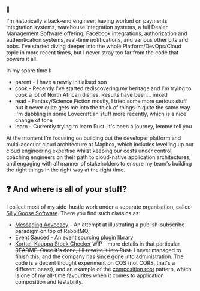 👋

I'm historically a back-end engineer, having worked on payments integration systems, warehouse integration systems, a full Dealer Management Software offering, Facebook integrations, authorization and authentication systems, real-time notifications, and various other bits and bobs. I've started diving deeper into the whole Platform/DevOps/Cloud topic in more recent times, but I never stray too far from the code that powers it all.

In my spare time I:
- parent - I have a newly initialised son
- cook - Recently I've started rediscovering my heritage and I'm trying to cook a lot of North African dishes. Results have been... mixed
- read - Fantasy/Science Fiction mostly, I tried some more serious stuff but it never quite gets me into the thick of things in quite the same way. I'm dabbling in some Lovecraftian stuff more recently, which is a nice change of tone
- learn - Currently trying to learn Rust. It's been a journey, lemme tell you

At the moment I'm focusing on building out the developer platform and multi-account cloud architecture at Mapbox, which includes levelling up our cloud engineering expertise whilst keeping our costs under control, coaching engineers on their path to cloud-native application architectures, and engaging with all manner of stakeholders to ensure my team's building the right things in the right way at the right time.

## ❓ And where is all of your stuff?

I collect most of my side-hustle work under a separate organisation, called [Silly Goose Software](https://github.com/Silly-Goose-Software/).
There you find such classics as:
- [Messaging Advocacy](https://github.com/Silly-Goose-Software/messaging-advocacy) - An attempt at illustrating a publish-subscribe paradigm on top of RabbitMQ.
- [Event Sauced](https://github.com/Silly-Goose-Software/event-sauced-ts) - An event sourcing plugin library
- [Kortteli Kauppa Stock Checker](https://github.com/Silly-Goose-Software/kortteli-kauppa-stock-checker) ~~WIP - more details in that particular README. Once it's done, I'll rewrite it into Rust.~~ I never managed to finish this, and the company has since gone into administration. The code is a decent thought experiment on CQS (not CQRS, that's a different beast), and an example of the [composition root](https://freecontent.manning.com/dependency-injection-in-net-2nd-edition-understanding-the-composition-root/) pattern, which is one of my all-time favourites when it comes to application composition and testability.
